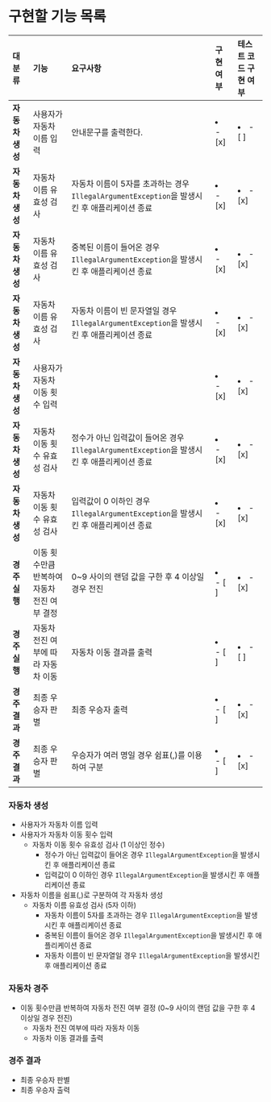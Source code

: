# 구현할 기능 목록


| 대분류        | 기능                        | 요구사항                                                             | 구현 여부           | 테스트 코드 구현 여부    |
|:-----------|:--------------------------|:-----------------------------------------------------------------|:----------------|:----------------|
| **자동차 생성** | 사용자가 자동차 이름 입력            | 안내문구를 출력한다.                                                      | <li>- [x] </li> | <li>- [ ] </li> |
| **자동차 생성** | 자동차 이름 유효성 검사             | 자동차 이름이 5자를 초과하는 경우 `IllegalArgumentException`을 발생시킨 후 애플리케이션 종료 | <li>- [x] </li> | <li>- [x] </li> |
| **자동차 생성** | 자동차 이름 유효성 검사             | 중복된 이름이 들어온 경우 `IllegalArgumentException`을 발생시킨 후 애플리케이션 종료      | <li>- [x] </li> | <li>- [x] </li> |
| **자동차 생성** | 자동차 이름 유효성 검사             | 자동차 이름이 빈 문자열일 경우 `IllegalArgumentException`을 발생시킨 후 애플리케이션 종료   | <li>- [x] </li> | <li>- [x] </li> |
| **자동차 생성** | 사용자가 자동차 이동 횟수 입력         |                                                                  | <li>- [x] </li> | <li>- [x] </li> |
| **자동차 생성** | 자동차 이동 횟수 유효성 검사          | 정수가 아닌 입력값이 들어온 경우 `IllegalArgumentException`을 발생시킨 후 애플리케이션 종료  | <li>- [x] </li> | <li>- [x] </li> |
| **자동차 생성** | 자동차 이동 횟수 유효성 검사          | 입력값이 0 이하인 경우 `IllegalArgumentException`을 발생시킨 후 애플리케이션 종료       | <li>- [x] </li> | <li>- [x] </li> |
| **경주 실행**  | 이동 횟수만큼 반복하여 자동차 전진 여부 결정 | 0~9 사이의 랜덤 값을 구한 후 4 이상일 경우 전진                                   | <li>- [ ] </li> | <li>- [x] </li> |
| **경주 실행**  | 자동차 전진 여부에 따라 자동차 이동      | 자동차 이동 결과를 출력                                                    | <li>- [ ] </li> | <li>- [ ] </li> |
| **경주 결과**  | 최종 우승자 판별                 | 최종 우승자 출력                                                        | <li>- [ ] </li> | <li>- [x] </li> |
| **경주 결과**  | 최종 우승자 판별                 | 우승자가 여러 명일 경우 쉼표(,)를 이용하여 구분                                     | <li>- [ ] </li> | <li>- [x] </li> |

### 자동차 생성

- 사용자가 자동차 이름 입력
- 사용자가 자동차 이동 횟수 입력
   - 자동차 이동 횟수 유효성 검사 (1 이상인 정수)
      - 정수가 아닌 입력값이 들어온 경우 ```IllegalArgumentException```을 발생시킨 후 애플리케이션 종료
     - 입력값이 0 이하인 경우 ```IllegalArgumentException```을 발생시킨 후 애플리케이션 종료
- 자동차 이름을 쉼표(,)로 구분하여 각 자동차 생성
   - 자동차 이름 유효성 검사 (5자 이하)
      - 자동차 이름이 5자를 초과하는 경우 ```IllegalArgumentException```을 발생시킨 후 애플리케이션 종료
      - 중복된 이름이 들어온 경우 ```IllegalArgumentException```을 발생시킨 후 애플리케이션 종료
      - 자동차 이름이 빈 문자열일 경우 ```IllegalArgumentException```을 발생시킨 후 애플리케이션 종료


### 자동차 경주
- 이동 횟수만큼 반복하여 자동차 전진 여부 결정 (0~9 사이의 랜덤 값을 구한 후 4 이상일 경우 전진)
  - 자동차 전진 여부에 따라 자동차 이동 
  - 자동차 이동 결과를 출력


### 경주 결과

- 최종 우승자 판별
- 최종 우승자 출력